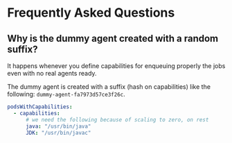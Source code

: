 # Frequently Asked Questions

## Why is the dummy agent created with a random suffix?

It happens whenever you define capabilities for enqueuing properly the jobs even with no real agents ready.

The dummy agent is created with a suffix (hash on capabilities) like the following: `dummy-agent-fa7973d57ce3f26c`.

```yaml
podsWithCapabilities:
  - capabilities:
      # we need the following because of scaling to zero, on rest
      java: "/usr/bin/java"
      JDK: "/usr/bin/javac"
```
